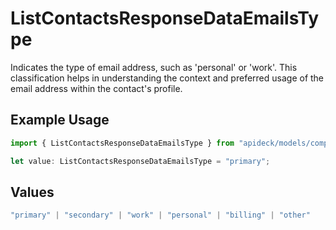 # ListContactsResponseDataEmailsType

Indicates the type of email address, such as 'personal' or 'work'. This classification helps in understanding the context and preferred usage of the email address within the contact's profile.

## Example Usage

```typescript
import { ListContactsResponseDataEmailsType } from "apideck/models/components";

let value: ListContactsResponseDataEmailsType = "primary";
```

## Values

```typescript
"primary" | "secondary" | "work" | "personal" | "billing" | "other"
```